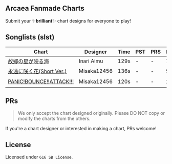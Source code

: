 ## Arcaea Fanmade Charts

Submit your ✨**brilliant**✨ chart designs for everyone to play!

## Songlists (slst)

| Chart                          | Designer   | Time | PST | PRS | FTR | BYD | State |
| ------------------------------ | ---------- | ---- | --- | --- | --- | --- | ----- |
| [故郷の星が映る海](kokyonohoshi/) | Inari Aimu | 129s | -   | -   | 7   | -   | 🚧    |
| [永遠に咲く花(Short Ver.)](eiennisakuhana/) | Misaka12456 | 136s | -   | -   | 9+   |  -   | ✔️    |
| [PANIC!BOUNCE!!ATTACK!!!](panicbounceattack/) | Misaka12456 | 120s | -   | -   | 10+   |  -   | ✔️    |

## PRs

> We only accept the chart designed originally.
> Please DO NOT copy or modify the charts from the others.

If you're a chart designer or interested in making a chart,
PRs welcome!

## License

Licensed under `616 SB License`.
